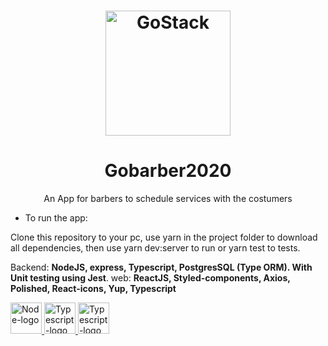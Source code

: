 <h1 align="center">
	<img alt="GoStack" src="https://res.cloudinary.com/dun9eiybb/image/upload/v1598985684/Gobarber2020/logo_hq6tkv.svg" width="200px" />
</h1>
  
<h1 align="center"> Gobarber2020 </h1>

<p align="center"> An App for barbers to schedule services with the costumers </p>

- To run the app:

Clone this repository to your pc, use yarn in the project folder to download all dependencies, then use yarn dev:server to run or yarn test to tests.

Backend: **NodeJS, express, Typescript, PostgresSQL (Type ORM). With Unit testing using Jest**.
web: **ReactJS, Styled-components, Axios, Polished, React-icons, Yup, Typescript**

<div>
  <a href="https://nodejs.org/en/">
    <img alt="Node-logo" src="https://res.cloudinary.com/dun9eiybb/image/upload/v1598985122/Gobarber2020/Techs/node-dot-js_kbtbm7.svg" width=50 />
  </a>
  <a href="https://github.com/microsoft/TypeScript">
    <img alt="Typescript-logo" src="https://res.cloudinary.com/dun9eiybb/image/upload/v1598985122/Gobarber2020/Techs/typescript_shsw5z.svg" width=50/>
  </a>
  <a href="https://reactjs.org/">
    <img alt="Typescript-logo" src="https://res.cloudinary.com/dun9eiybb/image/upload/v1598986080/Gobarber2020/Techs/react_il0wrt.svg" width=50/>
  </a>
</div>
